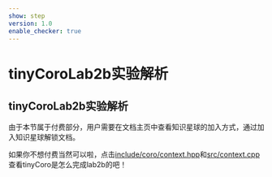 ```yaml
---
show: step
version: 1.0
enable_checker: true
---
```


# tinyCoroLab2b实验解析

## tinyCoroLab2b实验解析

由于本节属于付费部分，用户需要在文档主页中查看知识星球的加入方式，通过加入知识星球解锁文档。

如果你不想付费当然可以啦，点击[include/coro/context.hpp](https://github.com/sakurs2/tinyCoro/blob/v1.0/include/coro/context.hpp)和[src/context.cpp](https://github.com/sakurs2/tinyCoro/blob/v1.0/src/context.cpp)查看tinyCoro是怎么完成lab2b的吧！
